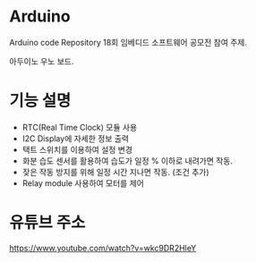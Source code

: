# Arduino
Arduino code Repository
18회 임베디드 소프트웨어 공모전 참여 주제.

아두이노 우노 보드.


# 기능 설명
- RTC(Real Time Clock) 모듈 사용
- I2C Display에 자세한 정보 출력
- 택트 스위치를 이용하여 설정 변경
- 화분 습도 센서를 활용하여 습도가 일정 % 이하로 내려가면 작동.
- 잦은 작동 방지를 위해 일정 시간 지나면 작동. (조건 추가)
- Relay module 사용하여 모터를 제어 


# 유튜브 주소 
https://www.youtube.com/watch?v=wkc9DR2HleY
